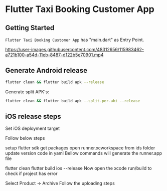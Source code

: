 # Flutter Taxi Booking Customer App

## Getting Started

`Flutter Taxi Booking Customer App` has "main.dart" as Entry Point.

https://user-images.githubusercontent.com/48312656/115983462-a721b100-a54d-11eb-8487-d122b5e70901.mp4

## Generate Android release

```bash
flutter clean && flutter build apk --release
```

Generate split APK's:

```bash
flutter clean && flutter build apk --split-per-abi --release
```

## iOS release steps

Set iOS deployment target

Follow below steps

setup flutter sdk
get packages
open runner.xcworkspace from ids folder
update version code in yaml
Bellow commands will generate the runner.app file

flutter clean
flutter build ios --release
Now open the xcode run/build to check if project has error

Select Product -> Archive
Follow the uploading steps
